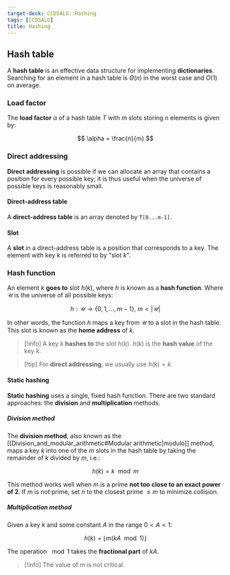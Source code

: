 ```yaml
---
target-deck: CCDSALG::Hashing
tags: [CCDSALG]
title: Hashing
---
```


## Hash table

A **hash table** is an effective data structure for implementing **dictionaries**. Searching for an element in a hash table is $\Theta(n)$ in the worst case and $O(1)$ on average.

<!--ID: 1723125358957-->

### Load factor

The **load factor** $\alpha$ of a hash table $T$ with $m$ slots storing $n$ elements is given by:

$$
\alpha = \frac{n}{m}
$$
<!--ID: 1723125358959-->

### Direct addressing

**Direct addressing** is possible if we can allocate an array that contains a position for every possible key; it is thus useful when the universe of possible keys is reasonably small.
<!--ID: 1723125358962-->

#### Direct-address table

A **direct-address table** is an array denoted by `T[0...m-1]`.

<!--ID: 1723125358965-->

#### Slot

A **slot** in a direct-address table is a position that corresponds to a key. The element with key $k$ is referred to by "slot $k$".

<!--ID: 1723125358968-->

### Hash function

An element $k$ **goes to** slot $h(k)$, where $h$ is known as a **hash function**. Where $\mathcal{U}$ is the universe of all possible keys:

$$
h : \mathcal{U} \to \{0, 1, \dots, m-1\}, \ m < |\mathcal{U}|
$$

In other words, the function $h$ maps a key from $\mathcal{U}$ to a slot in the hash table. This slot is known as the **home address** of $k$.

>[!info] A key $k$ **hashes to** the slot $h(k)$. $h(k)$ is the **hash value** of the key $k$.

>[!tip] For **direct addressing**, we usually use $h(k) = k$

<!--ID: 1723125358971-->

#### Static hashing

**Static hashing** uses a single, fixed hash function. There are two standard approaches: the **division** and **multiplication** methods.
<!--ID: 1723125358973-->

##### Division method

The **division method**, also known as the [[Division_and_modular_arithmetic#Modular arithmetic|modulo]] method, maps a key $k$ into one of the $m$ slots in the hash table by taking the remainder of $k$ divided by $m$, i.e.:

$$
h(k) = k \mod m
$$

This method works well when $m$ is a prime **not too close to an exact power of 2**. If $m$ is not prime, set $n$ to the closest prime $\leq m$ to minimize collision.

<!--ID: 1723125358975-->

##### Multiplication method

Given a key $k$ and some constant $A$ in the range $0 < A < 1$:

$$
h(k) = \lfloor m(kA \mod 1) \rfloor
$$

The operation $\mod 1$ takes the **fractional part** of $kA$.

>[!info] The value of $m$ is not critical.

<!--ID: 1723125358978-->
